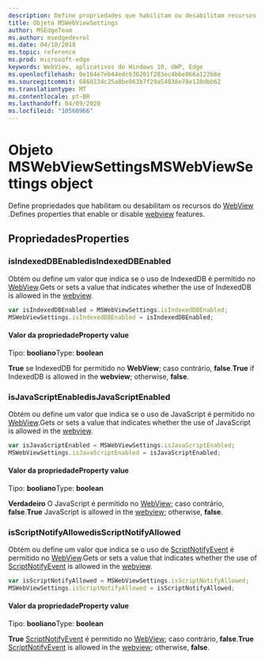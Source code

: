 ```yaml
---
description: Define propriedades que habilitam ou desabilitam recursos do WebView
title: Objeto MSWebViewSettings
author: MSEdgeTeam
ms.author: msedgedevrel
ms.date: 04/10/2018
ms.topic: reference
ms.prod: microsoft-edge
keywords: WebView, aplicativos do Windows 10, UWP, Edge
ms.openlocfilehash: 0e164e7eb44edc636201f283ec4bbe866a122b8e
ms.sourcegitcommit: 6860234c25a8be863b7f29a54838e78e120dbb62
ms.translationtype: MT
ms.contentlocale: pt-BR
ms.lasthandoff: 04/09/2020
ms.locfileid: "10560966"
---
```

# <span data-ttu-id="3124a-104">Objeto MSWebViewSettings</span><span class="sxs-lookup"><span data-stu-id="3124a-104">MSWebViewSettings object</span></span>

<span data-ttu-id="3124a-105">Define propriedades que habilitam ou desabilitam os recursos do [WebView](../webview.md) .</span><span class="sxs-lookup"><span data-stu-id="3124a-105">Defines properties that enable or disable [webview](../webview.md) features.</span></span>

## <span data-ttu-id="3124a-106">Propriedades</span><span class="sxs-lookup"><span data-stu-id="3124a-106">Properties</span></span>

### <span data-ttu-id="3124a-107">isIndexedDBEnabled</span><span class="sxs-lookup"><span data-stu-id="3124a-107">isIndexedDBEnabled</span></span>

<span data-ttu-id="3124a-108">Obtém ou define um valor que indica se o uso de IndexedDB é permitido no [WebView](../webview.md).</span><span class="sxs-lookup"><span data-stu-id="3124a-108">Gets or sets a value that indicates whether the use of IndexedDB is allowed in the [webview](../webview.md).</span></span>

```js
var isIndexedDBEnabled = MSWebViewSettings.isIndexedDBEnabled;
MSWebViewSettings.isIndexedDBEnabled = isIndexedDBEnabled;
```

#### <span data-ttu-id="3124a-109">Valor da propriedade</span><span class="sxs-lookup"><span data-stu-id="3124a-109">Property value</span></span>
<span data-ttu-id="3124a-110">Tipo: **booliano**</span><span class="sxs-lookup"><span data-stu-id="3124a-110">Type: **boolean**</span></span>

<span data-ttu-id="3124a-111">**True** se IndexedDB for permitido no **WebView**; caso contrário, **false**.</span><span class="sxs-lookup"><span data-stu-id="3124a-111">**True** if IndexedDB is allowed in the **webview**; otherwise, **false**.</span></span> 

### <span data-ttu-id="3124a-112">isJavaScriptEnabled</span><span class="sxs-lookup"><span data-stu-id="3124a-112">isJavaScriptEnabled</span></span>

<span data-ttu-id="3124a-113">Obtém ou define um valor que indica se o uso de JavaScript é permitido no [WebView](../webview.md).</span><span class="sxs-lookup"><span data-stu-id="3124a-113">Gets or sets a value that indicates whether the use of JavaScript is allowed in the [webview](../webview.md).</span></span>

```js
var isJavaScriptEnabled = MSWebViewSettings.isJavaScriptEnabled;
MSWebViewSettings.isJavaScriptEnabled = isJavaScriptEnabled;
```

#### <span data-ttu-id="3124a-114">Valor da propriedade</span><span class="sxs-lookup"><span data-stu-id="3124a-114">Property value</span></span>
<span data-ttu-id="3124a-115">Tipo: **booliano**</span><span class="sxs-lookup"><span data-stu-id="3124a-115">Type: **boolean**</span></span>

<span data-ttu-id="3124a-116">**Verdadeiro** O JavaScript é permitido no [WebView](../webview.md); caso contrário, **false**.</span><span class="sxs-lookup"><span data-stu-id="3124a-116">**True** JavaScript is allowed in the [webview](../webview.md); otherwise, **false**.</span></span> 

### <span data-ttu-id="3124a-117">isScriptNotifyAllowed</span><span class="sxs-lookup"><span data-stu-id="3124a-117">isScriptNotifyAllowed</span></span>

<span data-ttu-id="3124a-118">Obtém ou define um valor que indica se o uso de [ScriptNotifyEvent](ScriptNotifyEvent.md) é permitido no [WebView](../webview.md).</span><span class="sxs-lookup"><span data-stu-id="3124a-118">Gets or sets a value that indicates whether the use of [ScriptNotifyEvent](ScriptNotifyEvent.md) is allowed in the [webview](../webview.md).</span></span>

```js
var isScriptNotifyAllowed = MSWebViewSettings.isScriptNotifyAllowed;
MSWebViewSettings.isScriptNotifyAllowed = isScriptNotifyAllowed;
```

#### <span data-ttu-id="3124a-119">Valor da propriedade</span><span class="sxs-lookup"><span data-stu-id="3124a-119">Property value</span></span>
<span data-ttu-id="3124a-120">Tipo: **booliano**</span><span class="sxs-lookup"><span data-stu-id="3124a-120">Type: **boolean**</span></span>

<span data-ttu-id="3124a-121">**True** [ScriptNotifyEvent](ScriptNotifyEvent.md) é permitido no [WebView](../webview.md); caso contrário, **false**.</span><span class="sxs-lookup"><span data-stu-id="3124a-121">**True** [ScriptNotifyEvent](ScriptNotifyEvent.md) is allowed in the [webview](../webview.md); otherwise, **false**.</span></span> 
